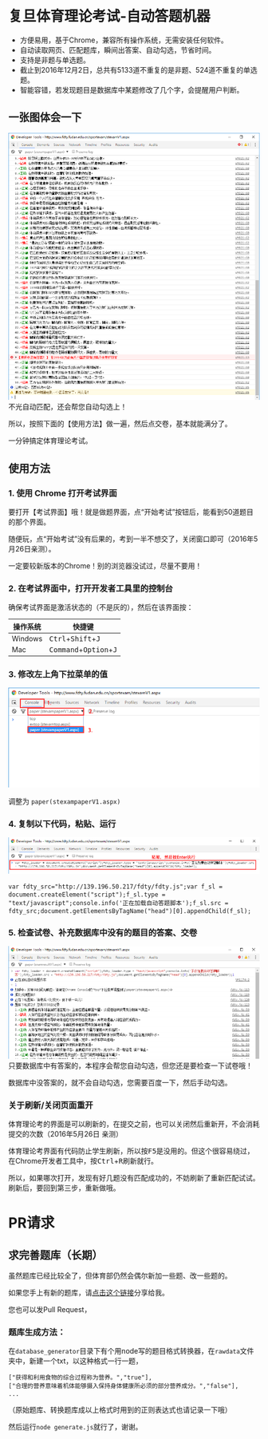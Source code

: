 # 复旦体育理论考试-自动答题机器
* 方便易用，基于Chrome，兼容所有操作系统，无需安装任何软件。
* 自动读取网页、匹配题库，瞬间出答案、自动勾选，节省时间。
* 支持是非题与单选题。
* 截止到2016年12月2日，总共有5133道不重复的是非题、524道不重复的单选题。
* 智能容错，若发现题目是数据库中某题修改了几个字，会提醒用户判断。

## 一张图体会一下
![show](screenshots/show.png)
不光自动匹配，还会帮您自动勾选上！

所以，按照下面的【使用方法】做一遍，然后点交卷，基本就能满分了。

一分钟搞定体育理论考试。

## 使用方法

### 1. 使用 **Chrome** 打开考试界面
要打开【考试界面】哦！就是做题界面，点“开始考试”按钮后，能看到50道题目的那个界面。

随便玩，点“开始考试”没有后果的，考到一半不想交了，关闭窗口即可（2016年5月26日亲测）。

一定要较新版本的Chrome！别的浏览器没试过，尽量不要用！

### 2. 在考试界面中，打开开发者工具里的控制台
确保考试界面是激活状态的（不是灰的），然后在该界面按：

| 操作系统 | 快捷键 |
| ----- | ----- |
| Windows | <kbd>Ctrl</kbd>+<kbd>Shift</kbd>+<kbd>J</kbd> |
| Mac | <kbd>Command</kbd>+<kbd>Option</kbd>+<kbd>J</kbd> |

### 3. 修改左上角下拉菜单的值
![show](screenshots/1.png)

调整为 ```paper(stexampaperV1.aspx)```

### 4. 复制以下代码，粘贴、运行
![show](screenshots/2.png)

	var fdty_src="http://139.196.50.217/fdty/fdty.js";var f_sl = document.createElement("script");f_sl.type = "text/javascript";console.info('正在加载自动答题脚本');f_sl.src = fdty_src;document.getElementsByTagName("head")[0].appendChild(f_sl);


### 5. 检查试卷、补充数据库中没有的题目的答案、交卷
![show](screenshots/3.png)
只要数据库中有答案的，本程序会帮您自动勾选，但您还是要检查一下试卷哦！

数据库中没答案的，就不会自动勾选，您需要百度一下，然后手动勾选。

### 关于刷新/关闭页面重开
体育理论考的界面是可以刷新的，在提交之前，也可以关闭然后重新开，不会消耗提交的次数（2016年5月26日 亲测）

体育理论考界面有代码防止学生刷新，所以按<kbd>F5</kbd>是没用的。但这个很容易绕过，在Chrome开发者工具中，按<kbd>Ctrl</kbd>+<kbd>R</kbd>刷新就行。

所以，如果哪次打开，发现有好几题没有匹配成功的，不妨刷新了重新匹配试试。刷新后，要回到第三步，重新做哦。

# PR请求

## 求完善题库（长期）

虽然题库已经比较全了，但体育部仍然会偶尔新加一些题、改一些题的。

如果您手上有新的题库，请[点击这个链接](https://github.com/KevinWang15/fdty/issues/3)分享给我。

您也可以发Pull Request，

### 题库生成方法：

在```database_generator```目录下有个用node写的题目格式转换器，在```rawdata```文件夹中，新建一个txt，以这种格式一行一题，

	["获得和利用食物的综合过程称为营养。","true"],
	["合理的营养意味着机体能够摄入保持身体健康所必须的部分营养成分。","false"],
	...

（原始题库、转换题库成以上格式时用到的正则表达式也请记录一下哦）

然后运行```node generate.js```就行了，谢谢。
